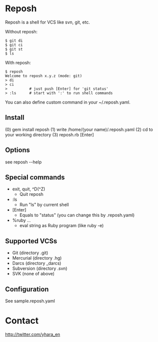 Reposh
======

Reposh is a shell for VCS like svn, git, etc.

Without reposh:

    $ git di
    $ git ci
    $ git st
    $ ls

With reposh:

    $ reposh
    Welcome to reposh x.y.z (mode: git)
    > di
    > ci
    >          # just push [Enter] for 'git status'
    > :ls      # start with ':' to run shell commands

You can also define custom command in your ~/.reposh.yaml.

Install
-------

(0) gem install reposh
(1) write /home/(your name)/.reposh.yaml
(2) cd to your working directory
(3) reposh.rb [Enter]

Options
-------

see reposh --help

Special commands
----------------

* exit, quit, ^D(^Z)
  * Quit reposh
* :ls
  * Run "ls" by current shell
* [Enter]
  * Equals to "status" (you can change this by .reposh.yaml) 
* %ruby ...
  * eval string as Ruby program (like ruby -e)

Supported VCSs
--------------

* Git (directory .git)
* Mercurial (directory .hg)
* Darcs (directory _darcs)
* Subversion (directory .svn)
* SVK (none of above)

Configuration
-------------

See sample.reposh.yaml

Contact
=======
 
http://twitter.com/yhara_en

